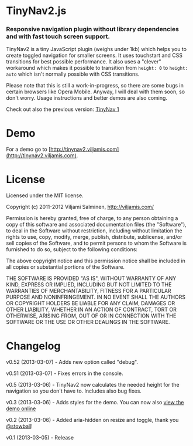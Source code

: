 # TinyNav2.js
### Responsive navigation plugin without library dependencies and with fast touch screen support.

TinyNav2 is a tiny JavaScript plugin (weighs under 1kb) which helps you to create toggled navigation for smaller screens. It uses touchstart and CSS transitions for best possible performance. It also uses a "clever" workaround which makes it possible to transition from `height: 0` to `height: auto` which isn't normally possible with CSS transitions.

Please note that this is still a work-in-progress, so there are some bugs in certain browsers like Opera Mobile. Anyway, I will deal with them soon, so don't worry. Usage instructions and better demos are also coming.

Check out also the previous version: [TinyNav 1](http://tinynav.viljamis.com)

Demo
======

For a demo go to [http://tinynav2.viljamis.com](http://tinynav2.viljamis.com). 

License
======

Licensed under the MIT license.

Copyright (c) 2011-2012 Viljami Salminen, http://viljamis.com/

Permission is hereby granted, free of charge, to any person obtaining a copy of this software and associated documentation files (the "Software"), to deal in the Software without restriction, including without limitation the rights to use, copy, modify, merge, publish, distribute, sublicense, and/or sell copies of the Software, and to permit persons to whom the Software is furnished to do so, subject to the following conditions:

The above copyright notice and this permission notice shall be included in all copies or substantial portions of the Software.

THE SOFTWARE IS PROVIDED "AS IS", WITHOUT WARRANTY OF ANY KIND, EXPRESS OR IMPLIED, INCLUDING BUT NOT LIMITED TO THE WARRANTIES OF MERCHANTABILITY, FITNESS FOR A PARTICULAR PURPOSE AND NONINFRINGEMENT. IN NO EVENT SHALL THE AUTHORS OR COPYRIGHT HOLDERS BE LIABLE FOR ANY CLAIM, DAMAGES OR OTHER LIABILITY, WHETHER IN AN ACTION OF CONTRACT, TORT OR OTHERWISE, ARISING FROM, OUT OF OR IN CONNECTION WITH THE SOFTWARE OR THE USE OR OTHER DEALINGS IN THE SOFTWARE.


Changelog
======

v0.52 (2013-03-07) - Adds new option called "debug".

v0.51 (2013-03-07) - Fixes errors in the console.

v0.5 (2013-03-06) - TinyNav2 now calculates the needed height for the navigation so you don't have to. Includes also bug fixes.

v0.3 (2013-03-06) - Adds styles for the demo. You can now also [view the demo online](http://tinynav2.viljamis.com)

v0.2 (2013-03-06) - Added aria-hidden on resize and toggle, thank you [@stowball](https://github.com/stowball)!

v0.1 (2013-03-05) - Release
